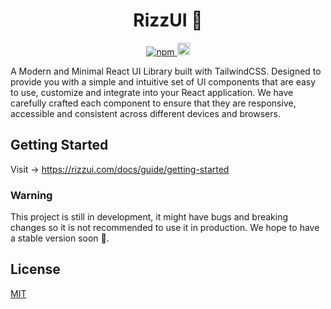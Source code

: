 <h1 align="center">RizzUI 🎉</h1>

  <div align="center">
    <a href="https://www.npmjs.com/package/rizzui">
      <img alt="npm" src="https://img.shields.io/npm/dm/rizzui?color=16a679&label=npm&logo=npm" />
    </a>
    <a href="https://www.rizzui.com/docs/guide/getting-started">
      <img alt="Read the documentation" src="https://img.shields.io/badge/Docs-blue?style=flat&logo=readthedocs&labelColor=5c5c5c&color=16a679" height="20" width="auto" />
    </a>
  </div>

A Modern and Minimal React UI Library built with TailwindCSS. Designed to provide you with a simple and intuitive set of UI components that are easy to use, customize and integrate into your React application. We have carefully crafted each component to ensure that they are responsive, accessible and consistent across different devices and browsers.

## Getting Started

Visit -> https://rizzui.com/docs/guide/getting-started

### Warning

This project is still in development, it might have bugs and breaking changes so it is not recommended to use it in production. We hope to have a stable version soon 🚀.

## License

[MIT](https://choosealicense.com/licenses/mit/)
